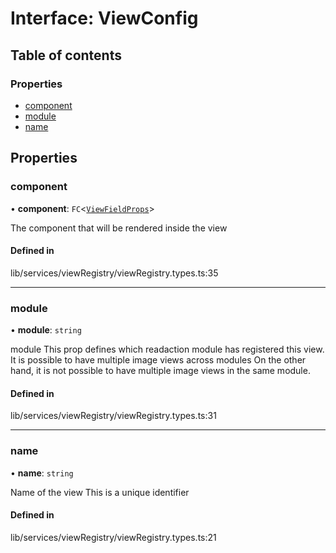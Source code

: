 # Interface: ViewConfig

## Table of contents

### Properties

- [component](../wiki/ViewConfig#component)
- [module](../wiki/ViewConfig#module)
- [name](../wiki/ViewConfig#name)

## Properties

### component

• **component**: `FC`<[`ViewFieldProps`](../wiki/ViewFieldProps)\>

The component that will be rendered inside the view

#### Defined in

lib/services/viewRegistry/viewRegistry.types.ts:35

___

### module

• **module**: `string`

module
This prop defines which readaction module
has registered this view.
It is possible to have multiple image views
across modules
On the other hand, it is not possible to have multiple image
views in the same module.

#### Defined in

lib/services/viewRegistry/viewRegistry.types.ts:31

___

### name

• **name**: `string`

Name of the view
This is a unique identifier

#### Defined in

lib/services/viewRegistry/viewRegistry.types.ts:21
